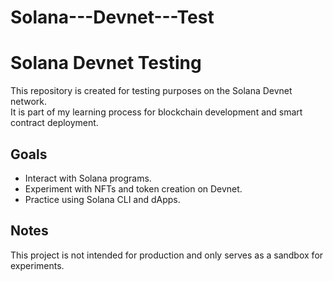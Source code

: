 # Solana---Devnet---Test
# Solana Devnet Testing

This repository is created for testing purposes on the Solana Devnet network.  
It is part of my learning process for blockchain development and smart contract deployment.  

## Goals
- Interact with Solana programs.
- Experiment with NFTs and token creation on Devnet.
- Practice using Solana CLI and dApps.

## Notes
This project is not intended for production and only serves as a sandbox for experiments.
